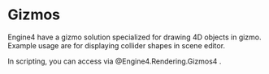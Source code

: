 # Gizmos

Engine4 have a gizmo solution specialized for drawing 4D objects in gizmo. Example usage are for displaying collider shapes in scene editor.

In scripting, you can access via @Engine4.Rendering.Gizmos4 .

